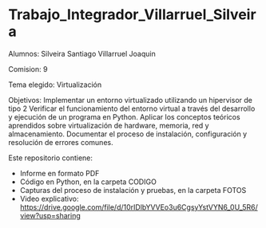 # Trabajo_Integrador_Villarruel_Silveira
Alumnos:
Silveira Santiago
Villarruel Joaquin

Comision: 9

Tema elegido: 
Virtualización

Objetivos:
Implementar un entorno virtualizado utilizando un hipervisor de tipo 2
Verificar el funcionamiento del entorno virtual a través del desarrollo y ejecución de un programa en Python.
Aplicar los conceptos teóricos aprendidos sobre virtualización de hardware, memoria, red y almacenamiento.
Documentar el proceso de instalación, configuración y resolución de errores comunes.

Este repositorio contiene:
- Informe en formato PDF
- Código en Python, en la carpeta CODIGO
- Capturas del proceso de instalación y pruebas, en la carpeta FOTOS
- Video explicativo: https://drive.google.com/file/d/10rIDlbYVVEo3u6CgsyYstVYN6_0U_5R6/view?usp=sharing
